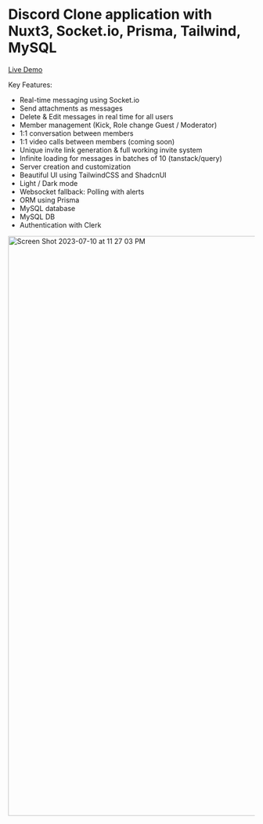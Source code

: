 # Discord Clone application with Nuxt3, Socket.io, Prisma, Tailwind, MySQL

[Live Demo](https://discord-nuxt-production.up.railway.app)

Key Features:

- Real-time messaging using Socket.io
- Send attachments as messages
- Delete & Edit messages in real time for all users
- Member management (Kick, Role change Guest / Moderator)
- 1:1 conversation between members
- 1:1 video calls between members (coming soon)
- Unique invite link generation & full working invite system
- Infinite loading for messages in batches of 10 (tanstack/query)
- Server creation and customization
- Beautiful UI using TailwindCSS and ShadcnUI
- Light / Dark mode
- Websocket fallback: Polling with alerts
- ORM using Prisma
- MySQL database
- MySQL DB
- Authentication with Clerk

<img width="1182" alt="Screen Shot 2023-07-10 at 11 27 03 PM" src="/assets/images/screenshot">
